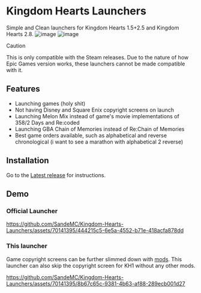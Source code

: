# Kingdom Hearts Launchers
Simple and Clean launchers for Kingdom Hearts 1.5+2.5 and Kingdom Hearts 2.8.
![image](https://github.com/SandeMC/Kingdom-Hearts-Launchers/assets/70141395/680e8a16-b988-4553-871e-6fba91a47558)
![image](https://github.com/SandeMC/Kingdom-Hearts-Launchers/assets/70141395/265388b2-1016-4f14-a5cc-8af5e6ca553f)

> [!CAUTION]
> This is only compatible with the Steam releases. Due to the nature of how Epic Games version works, these launchers cannot be made compatible with it.

## Features
- Launching games (holy shit)
- Not having Disney and Square Enix copyright screens on launch
- Launching Melon Mix instead of game's movie implementations of 358/2 Days and Re:coded
- Launching GBA Chain of Memories instead of Re:Chain of Memories
- Best game orders available, such as alphabetical and reverse chronological (i want to see a marathon with alphabetical 2 reverse)

## Installation
Go to the [Latest release](https://github.com/SandeMC/Kingdom-Hearts-Launchers/releases/latest) for instructions.

## Demo
### Official Launcher
https://github.com/SandeMC/Kingdom-Hearts-Launchers/assets/70141395/444215c5-6e5a-4552-b71e-418acfa878dd
### This launcher
Game copyright screens can be further slimmed down with [mods](https://www.pcgamingwiki.com/wiki/Kingdom_Hearts_HD_1.5_%2B_2.5_ReMIX#Skip_intro_videos). This launcher can also skip the copyright screen for KH1 without any other mods.

https://github.com/SandeMC/Kingdom-Hearts-Launchers/assets/70141395/8b67c65c-9381-4b63-af88-289ecb001d27
